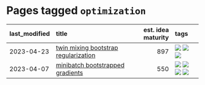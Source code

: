 # Pages tagged `optimization`

|last_modified|title|est. idea maturity|tags
|:---|:---|---:|:---|
|2023-04-23|[twin mixing bootstrap regularization](../twin_mixing_dropout.md)|897|[![](https://img.shields.io/badge/tag-experimental-ea1833)](../tags/experimental.md) [![](https://img.shields.io/badge/tag-optimization-abf295)](../tags/optimization.md) [![](https://img.shields.io/badge/tag-scaling-97a75e)](../tags/scaling.md)|
|2023-04-07|[minibatch bootstrapped gradients](../minibatch-bootstrapped-gradients.md)|550|[![](https://img.shields.io/badge/tag-experimental-ea1833)](../tags/experimental.md) [![](https://img.shields.io/badge/tag-optimization-abf295)](../tags/optimization.md) [![](https://img.shields.io/badge/tag-training-1661bc)](../tags/training.md) [![](https://img.shields.io/badge/tag-wip-12eec5)](../tags/wip.md)|